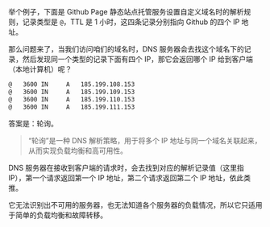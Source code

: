 举个例子，下面是 Github Page 静态站点托管服务设置自定义域名时的解析规则，记录类型是 `@`，TTL 是 1 小时，这四条记录分别指向 Github 的四个 IP 地址。

那么问题来了，当我们访问咱们的域名时，DNS 服务器会去找这个域名下的记录，然后发现同一个类型的记录下面有四个 IP，那它会返回哪个 IP 给到客户端（本地计算机）呢？

```txt
@	3600 IN 	A	185.199.108.153
@	3600 IN 	A	185.199.109.153
@	3600 IN 	A	185.199.110.153
@	3600 IN 	A	185.199.111.153
```

答案是：轮询。

> “轮询”是一种 DNS 解析策略，用于将多个 IP 地址与同一个域名关联起来，从而实现负载均衡和高可用性。

DNS 服务器在接收到客户端的请求时，会去找到对应的解析记录值（这里指 IP），第一个请求返回第一个 IP 地址，第二个请求返回第二个 IP 地址，依此类推。

它无法识别出不可用的服务器，也无法知道各个服务器的负载情况，所以它只适用于简单的负载均衡和故障转移。
